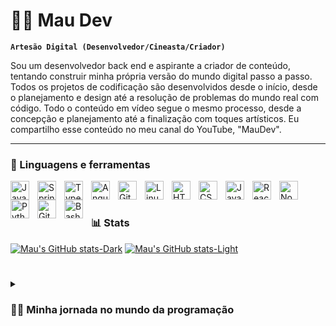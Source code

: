 # 🏄‍♂️ Mau Dev

**`Artesão Digital (Desenvolvedor/Cineasta/Criador)`**


Sou um desenvolvedor back end e aspirante a criador de conteúdo, tentando construir minha própria versão do mundo digital passo a passo. Todos os projetos de codificação são desenvolvidos desde o início, desde o planejamento e design até a resolução de problemas do mundo real com código. Todo o conteúdo em vídeo segue o mesmo processo, desde a concepção e planejamento até a finalização com toques artísticos. Eu compartilho esse conteúdo no meu canal do YouTube, "MauDev".

---

### 🧰 Linguagens e ferramentas

<img align="left" alt="Java" width="30px" style="padding-right:10px;" src="https://cdn.jsdelivr.net/gh/devicons/devicon/icons/java/java-original.svg"/>
<img align="left" alt="Spring" width="30px" style="padding-right:10px;" src="https://cdn.jsdelivr.net/gh/devicons/devicon/icons/spring/spring-original.svg" />
<img align="left" alt="TypeScript" width="30px" style="padding-right:10px;" src="https://cdn.jsdelivr.net/gh/devicons/devicon/icons/typescript/typescript-plain.svg" />
<img align="left" alt="Angular" width="30px" style="padding-right:10px;" src="https://cdn.jsdelivr.net/gh/devicons/devicon/icons/angularjs/angularjs-plain.svg" />
<img align="left" alt="Git" width="30px" style="padding-right:10px;" src="https://cdn.jsdelivr.net/gh/devicons/devicon/icons/git/git-original.svg" />
<img align="left" alt="Linux" width="30px" style="padding-right:10px;" src="https://cdn.jsdelivr.net/gh/devicons/devicon/icons/linux/linux-original.svg" />
<img align="left" alt="HTML" width="30px" style="padding-right:10px;" src="https://cdn.jsdelivr.net/gh/devicons/devicon/icons/html5/html5-plain.svg" />
<img align="left" alt="CSS" width="30px" style="padding-right:10px;" src="https://cdn.jsdelivr.net/gh/devicons/devicon/icons/css3/css3-plain.svg" />
<img align="left" alt="JavaScript" width="30px" style="padding-right:10px;" src="https://cdn.jsdelivr.net/gh/devicons/devicon/icons/javascript/javascript-plain.svg" />
<img align="left" alt="React" width="30px" style="padding-right:10px;" src="https://cdn.jsdelivr.net/gh/devicons/devicon/icons/react/react-original.svg" />
<img align="left" alt="NodeJS" width="30px" style="padding-right:10px;" src="https://cdn.jsdelivr.net/gh/devicons/devicon/icons/nodejs/nodejs-original.svg" />
<img align="left" alt="Python" width="30px" style="padding-right:10px;" src="https://cdn.jsdelivr.net/gh/devicons/devicon/icons/python/python-plain.svg" />
<img align="left" alt="GitHub" width="30px" style="padding-right:10px;" src="https://cdn.jsdelivr.net/gh/devicons/devicon/icons/github/github-original.svg" />
<img align="left" alt="Bash" width="30px" style="padding-right:10px;" src="https://cdn.jsdelivr.net/gh/devicons/devicon/icons/bash/bash-original.svg" />
<br />

#

### 📊 Stats

[![Mau's GitHub stats-Dark](https://github-readme-stats.vercel.app/api?username=mauriciogonrails&show_icons=true&theme=dark#gh-dark-mode-only)](https://github.com/anuraghazra/github-readme-stats#gh-dark-mode-only)
[![Mau's GitHub stats-Light](https://github-readme-stats.vercel.app/api?username=mauriciogonrails&show_icons=true&theme=default#gh-light-mode-only)](https://github.com/anuraghazra/github-readme-stats#gh-light-mode-only)


#

<details><summary><h3>👨‍💻 Minha jornada no mundo da programação </h3></summary> 
  
  Comecei minha jornada de codificação como um estudante ingênuo de análise e desenvolvimento de sistemas, com paixão por aprender tudo o que pudesse sobre o mundo da programação - código, linguagens, Linux, teoria. E o tempo todo, aprendendo sozinho a desenvolver iOS com o sonho de construir meu próprio aplicativo, mas isso logo foi ofuscado pelo meu desejo de me destacar em Java. Um desejo que ainda me rende alguns estresses até hoje xD. No entanto, tenho outro desejo que venho perseguindo ao longo desse tempo - a criação de conteúdo no YouTube. E esse tem sido meu foco desde então, com algumas dificuldades para começar, mas nada que, com persistência, não possa ser superado.

[website]: in progress
[youtube]: in progress
